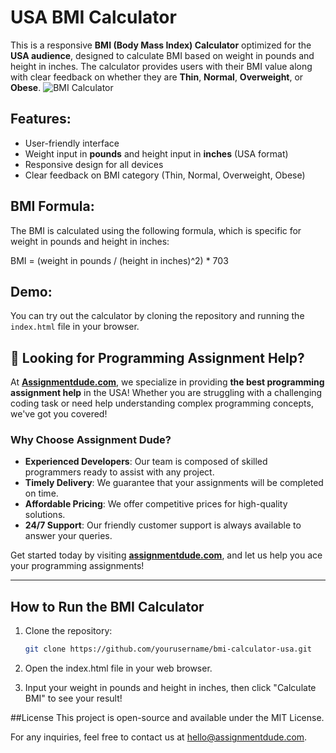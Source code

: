 # USA BMI Calculator

This is a responsive **BMI (Body Mass Index) Calculator** optimized for the **USA audience**, designed to calculate BMI based on weight in pounds and height in inches. The calculator provides users with their BMI value along with clear feedback on whether they are **Thin**, **Normal**, **Overweight**, or **Obese**.
![BMI Calculator](images/bmi_calculator_homepage.png)
## Features:
- User-friendly interface
- Weight input in **pounds** and height input in **inches** (USA format)
- Responsive design for all devices
- Clear feedback on BMI category (Thin, Normal, Overweight, Obese)

## BMI Formula:
The BMI is calculated using the following formula, which is specific for weight in pounds and height in inches:

BMI = (weight in pounds / (height in inches)^2) * 703


## Demo:
You can try out the calculator by cloning the repository and running the `index.html` file in your browser.

## 🚀 Looking for Programming Assignment Help?

At **[Assignmentdude.com](https://assignmentdude.com)**, we specialize in providing **the best programming assignment help** in the USA! Whether you are struggling with a challenging coding task or need help understanding complex programming concepts, we've got you covered!

### Why Choose Assignment Dude?
- **Experienced Developers**: Our team is composed of skilled programmers ready to assist with any project.
- **Timely Delivery**: We guarantee that your assignments will be completed on time.
- **Affordable Pricing**: We offer competitive prices for high-quality solutions.
- **24/7 Support**: Our friendly customer support is always available to answer your queries.

Get started today by visiting **[assignmentdude.com](https://assignmentdude.com)**, and let us help you ace your programming assignments!

---

## How to Run the BMI Calculator

1. Clone the repository:
   ```bash
   git clone https://github.com/yourusername/bmi-calculator-usa.git
   
2. Open the index.html file in your web browser.

3. Input your weight in pounds and height in inches, then click "Calculate BMI" to see your result!

##License
This project is open-source and available under the MIT License.

For any inquiries, feel free to contact us at hello@assignmentdude.com.

